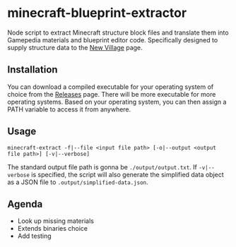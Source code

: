 # minecraft-blueprint-extractor
Node script to extract Minecraft structure block files and translate them into Gamepedia materials and blueprint editor code.
Specifically designed to supply structure data to the [New Village](https://minecraft.gamepedia.com/Minecraft_Wiki:Projects/Structure_Blueprints/New_Village) page.

## Installation
You can download a compiled executable for your operating system of choice from the [Releases](https://github.com/scarcloud/minecraft-blueprint-extractor/releases) page. There will be more executable for more operating systems. Based on your operating system, you can then assign a PATH variable to access it from anywhere.

## Usage
`minecraft-extract -f|--file <input file path> [-o|--output <output file path>] [-v|--verbose]`

The standard output file path is gonna be `./output/output.txt`.
If `-v|--verbose` is specified, the script will also generate the simplified data object as a JSON file to `.output/simplified-data.json`.

## Agenda
* Look up missing materials
* Extends binaries choice
* Add testing